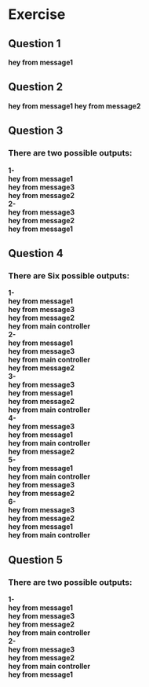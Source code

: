 # Exercise
## Question 1
**hey from message1**
## Question 2
**hey from message1
hey from message2**
## Question 3
### There are two possible outputs:
**1-   
	hey from message1  
	hey from message3  
	hey from message2  
2-  
	hey from message3  
	hey from message2  
	hey from message1**
## Question 4
### There are Six possible outputs:
**1-   
	hey from message1  
	hey from message3  
	hey from message2  
	hey from main controller  
2-  
	hey from message1  
	hey from message3  
	hey from main controller  
	hey from message2	  
3-  
	hey from message3  
	hey from message1	  
	hey from message2  
	hey from main controller  
4-  
	hey from message3  
	hey from message1	  
	hey from main controller  
	hey from message2	  
5-  
	hey from message1  
	hey from main controller  
	hey from message3  
	hey from message2	  
6-	  
	hey from message3  
	hey from message2  
	hey from message1  
	hey from main controller**

## Question 5
### There are two possible outputs:
**1-  
	hey from message1  
	hey from message3  
	hey from message2    
	hey from main controller  
2-	    
	hey from message3  
	hey from message2  
	hey from main controller  
	hey from message1**  
